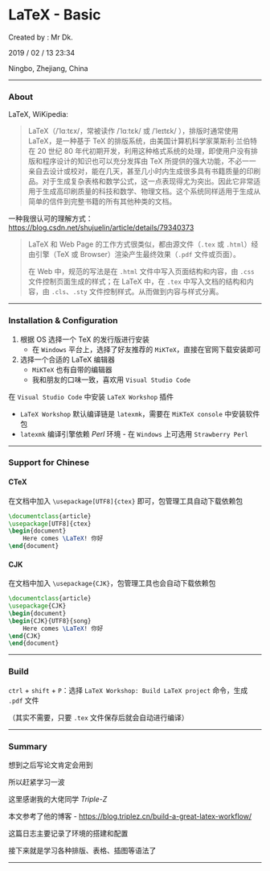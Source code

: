 # LaTeX - Basic

Created by : Mr Dk.

2019 / 02 / 13 23:34

Ningbo, Zhejiang, China

---

### About

LaTeX, WiKipedia:

> LaTeX（/ˈlɑːtɛx/，常被读作 /ˈlɑːtɛk/ 或 /ˈleɪtɛk/ ），排版时通常使用 LaTeX，是一种基于 TeX 的排版系统，由美国计算机科学家莱斯利·兰伯特在 20 世纪 80 年代初期开发，利用这种格式系统的处理，即使用户没有排版和程序设计的知识也可以充分发挥由 TeX 所提供的强大功能，不必一一亲自去设计或校对，能在几天，甚至几小时内生成很多具有书籍质量的印刷品。对于生成复杂表格和数学公式，这一点表现得尤为突出。因此它非常适用于生成高印刷质量的科技和数学、物理文档。这个系统同样适用于生成从简单的信件到完整书籍的所有其他种类的文档。

一种我很认可的理解方式：https://blog.csdn.net/shujuelin/article/details/79340373

>  LaTeX 和 Web Page 的工作方式很类似，都由源文件（`.tex` 或 `.html`）经由引擎（TeX 或 Browser）渲染产生最终效果（`.pdf` 文件或页面）。
>
> 在 Web 中，规范的写法是在 `.html` 文件中写入页面结构和内容，由 `.css` 文件控制页面生成的样式；在 LaTeX 中，在 `.tex` 中写入文档的结构和内容，由 `.cls`、`.sty` 文件控制样式。从而做到内容与样式分离。

---

### Installation & Configuration

1. 根据 OS 选择一个 TeX 的发行版进行安装
   * 在 `Windows` 平台上，选择了好友推荐的 `MiKTeX`，直接在官网下载安装即可
2. 选择一个合适的 LaTeX 编辑器
   * `MiKTeX` 也有自带的编辑器
   * 我和朋友的口味一致，喜欢用 `Visual Studio Code`

在 `Visual Studio Code` 中安装 `LaTeX Workshop` 插件

* `LaTeX Workshop` 默认编译链是 `latexmk`，需要在 `MiKTeX console` 中安装软件包
* `latexmk` 编译引擎依赖 _Perl_ 环境 - 在 `Windows` 上可选用 `Strawberry Perl`

---

### Support for Chinese

#### CTeX

在文档中加入 `\usepackage[UTF8]{ctex}` 即可，包管理工具自动下载依赖包

```latex
\documentclass{article}
\usepackage[UTF8]{ctex}
\begin{document}
    Here comes \LaTeX! 你好
\end{document}
```

#### CJK

在文档中加入 `\usepackage{CJK}`，包管理工具也会自动下载依赖包

```latex
\documentclass{article}
\usepackage{CJK}
\begin{document}
\begin{CJK}{UTF8}{song}
    Here comes \LaTeX! 你好
\end{CJK}
\end{document}
```

---

### Build

`ctrl` + `shift` + `P`：选择 `LaTeX Workshop: Build LaTeX project` 命令，生成 `.pdf` 文件

（其实不需要，只要 `.tex` 文件保存后就会自动进行编译）

---

### Summary

想到之后写论文肯定会用到

所以赶紧学习一波

这里感谢我的大佬同学 _Triple-Z_

本文参考了他的博客 - https://blog.triplez.cn/build-a-great-latex-workflow/

这篇日志主要记录了环境的搭建和配置

接下来就是学习各种排版、表格、插图等语法了

---

